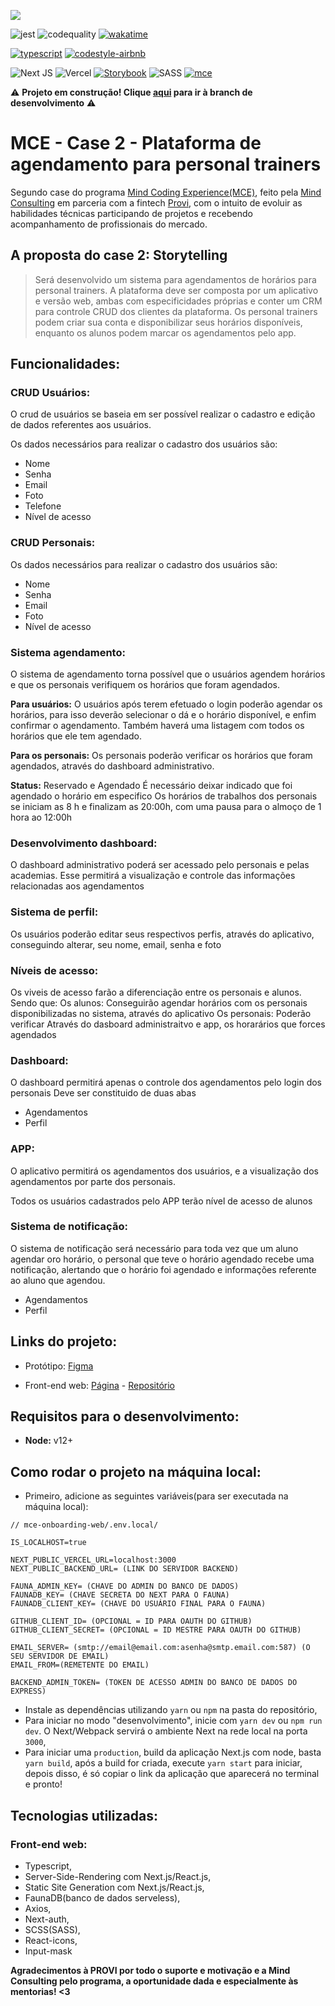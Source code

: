 <a href="https://mindconsulting.com.br/education/"><img src="https://user-images.githubusercontent.com/3879613/125519551-d46b63ee-50c5-4ead-be19-a911043df2a6.png" /></a>

![jest](https://github.com/savio591/mce-mind-web/actions/workflows/jest.yml/badge.svg?branch=dev)
![codequality](https://github.com/savio591/mce-mind-web/actions/workflows/codeInspector.yml/badge.svg?branch=dev)
[![wakatime](https://wakatime.com/badge/github/savio591/mce-mind-web.svg)](https://wakatime.com/badge/github/savio591/mce-mind-web)

[![typescript](https://badgen.net/badge/icon/typescript?icon=typescript&label)](https://www.typescriptlang.org/)
[![codestyle-airbnb](https://badgen.net/badge/code%20style/airbnb/f2a?icon=github)](https://github.com/airbnb/javascript)

![Next JS](https://img.shields.io/badge/Next-black?logo=next.js&logoColor=white)
![Vercel](https://img.shields.io/badge/vercel-%23000000.svg?logo=vercel&logoColor=white)
[![Storybook](https://cdn.jsdelivr.net/gh/storybookjs/brand@main/badge/badge-storybook.svg)](https://www.chromatic.com/library?appId=60f032ec31643a003b29def3)
![SASS](https://img.shields.io/badge/SASS-hotpink.svg?logo=SASS&logoColor=white)
[![mce](https://badgen.net/badge/icon/mind%20coding%20experience/red?icon=https://savilexperiments.com.br/assets/mce-icon-12px.svg&label)](https://conteudos.provi.com.br/mind-coding-experience/)


⚠️ **Projeto em construção! Clique [aqui](https://github.com/savio591/mce-mind-web/tree/dev) para ir à branch de desenvolvimento** ⚠️

# MCE - Case 2 - Plataforma de agendamento para personal trainers

Segundo case do programa [Mind Coding Experience(MCE)](https://conteudos.provi.com.br/mind-coding-experience/), feito pela [Mind Consulting](https://mindconsulting.com.br/) em parceria com a fintech [Provi](https://provi.com.br), com o intuito de evoluir as habilidades técnicas participando de projetos e recebendo acompanhamento de profissionais do mercado.

## A proposta do case 2: Storytelling

> Será desenvolvido um sistema para agendamentos de horários para personal trainers. A plataforma deve ser composta por um aplicativo e versão web, ambas com especificidades próprias e conter um CRM para controle CRUD dos clientes da plataforma. Os personal trainers podem criar sua conta e disponibilizar seus horários disponíveis, enquanto os alunos podem marcar os agendamentos pelo app.

## Funcionalidades:

### CRUD Usuários:

O crud de usuários se baseia em ser possível realizar o cadastro e edição de dados referentes aos usuários.

Os dados necessários para realizar o cadastro dos usuários são:
* Nome
* Senha
* Email
* Foto
* Telefone
* Nível de acesso

### CRUD Personais:

Os dados necessários para realizar o cadastro dos usuários são:
* Nome
* Senha
* Email
* Foto
* Nível de acesso

### Sistema agendamento:

O sistema de agendamento torna possível que o usuários agendem horários e que os personais verifiquem os horários que foram agendados.

**Para usuários:** O usuários após terem efetuado o login poderão agendar os horários, para isso deverão selecionar o dá e o horário disponível, e enfim confirmar o agendamento. Também haverá uma listagem com todos os horários que ele tem agendado.

**Para os personais:** Os personais poderão verificar os horários que foram agendados, através do dashboard administrativo.

**Status:** Reservado e Agendado É necessário deixar indicado que foi agendado o horário em especifico Os horários de trabalhos dos personais se iniciam as 8 h e finalizam as 20:00h, com uma pausa para o almoço de 1 hora ao 12:00h

### Desenvolvimento dashboard:

O dashboard administrativo poderá ser acessado pelo personais e pelas academias. Esse permitirá a visualização e controle das informações relacionadas aos agendamentos

### Sistema de perfil:

Os usuários poderão editar seus respectivos perfis, através do aplicativo, conseguindo alterar, seu nome, email, senha e foto

### Níveis de acesso:

Os viveis de acesso farão a diferenciação entre os personais e alunos. Sendo que: Os alunos: Conseguirão agendar horários com os personais disponibilizadas no sistema, através do aplicativo Os personais: Poderão verificar Através do dasboard administraitvo e app, os horarários que forces agendados

### Dashboard:

O dashboard permitirá apenas o controle dos agendamentos pelo login dos personais Deve ser constituido de duas abas
* Agendamentos
* Perfil

### APP:

O aplicativo permitirá os agendamentos dos usuários, e a visualização dos agendamentos por parte dos personais.

Todos os usuários cadastrados pelo APP terão nível de acesso de alunos

### Sistema de notificação:

O sistema de notificação será necessário para toda vez que um aluno agendar oro horário, o personal que teve o horário agendado recebe uma notificação, alertando que o horário foi agendado e informações referente ao aluno que agendou.

* Agendamentos
* Perfil

## Links do projeto:

* Protótipo: [Figma](https://www.figma.com/file/9HhQUDxESVIvBC0tJJszt8/Case-MCE?node-id=0%3A1?)

* Front-end web: [Página](https://mce-mind.vercel.app) - [Repositório](https://github.com/savio591/mce-mind-web)

## Requisitos para o desenvolvimento:
* **Node:** v12+

## Como rodar o projeto na máquina local:

* Primeiro, adicione as seguintes variáveis(para ser executada na máquina local):
```.env
// mce-onboarding-web/.env.local/

IS_LOCALHOST=true

NEXT_PUBLIC_VERCEL_URL=localhost:3000
NEXT_PUBLIC_BACKEND_URL= (LINK DO SERVIDOR BACKEND)

FAUNA_ADMIN_KEY= (CHAVE DO ADMIN DO BANCO DE DADOS)
FAUNADB_KEY= (CHAVE SECRETA DO NEXT PARA O FAUNA)
FAUNADB_CLIENT_KEY= (CHAVE DO USUÁRIO FINAL PARA O FAUNA)

GITHUB_CLIENT_ID= (OPCIONAL = ID PARA OAUTH DO GITHUB)
GITHUB_CLIENT_SECRET= (OPCIONAL = ID MESTRE PARA OAUTH DO GITHUB)

EMAIL_SERVER= (smtp://email@email.com:asenha@smtp.email.com:587) (O SEU SERVIDOR DE EMAIL)
EMAIL_FROM=(REMETENTE DO EMAIL)

BACKEND_ADMIN_TOKEN= (TOKEN DE ACESSO ADMIN DO BANCO DE DADOS DO EXPRESS)
```

* Instale as dependências utilizando ``yarn`` ou ``npm`` na pasta do repositório,
* Para iniciar no modo "desenvolvimento", inicie com ``yarn dev`` ou `npm run dev`. O Next/Webpack servirá o ambiente Next na rede local na porta ``3000``,
* Para iniciar uma `production`, build da aplicação Next.js com node, basta ``yarn build``, após a build for criada, execute ``yarn start`` para iniciar, depois disso, é só copiar o link da aplicação que aparecerá no terminal e pronto!

## Tecnologias utilizadas:

### Front-end web:

- Typescript,
- Server-Side-Rendering com Next.js/React.js,
- Static Site Generation com Next.js/React.js,
- FaunaDB(banco de dados serveless),
- Axios,
- Next-auth,
- SCSS(SASS),
- React-icons,
- Input-mask

**Agradecimentos à PROVI por todo o suporte e motivação e a Mind Consulting pelo programa, a oportunidade dada e especialmente às mentorias! <3**
